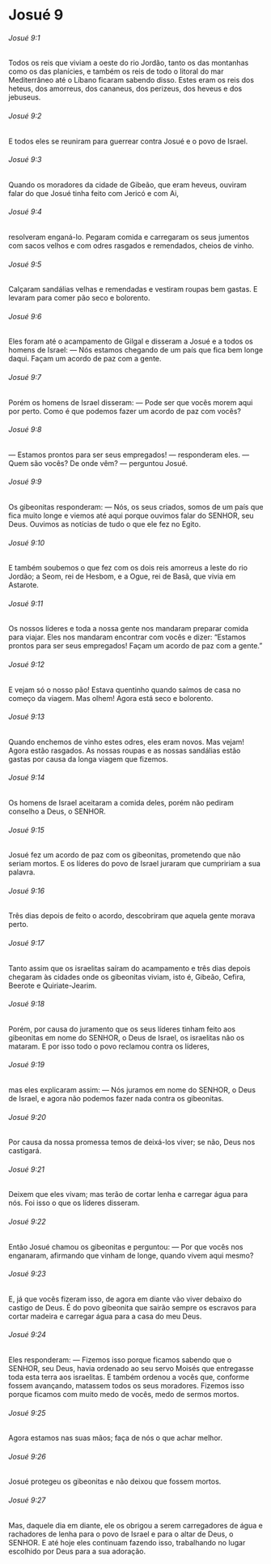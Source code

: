 # Josué 9

###### Josué 9:1

Todos os reis que viviam a oeste do rio Jordão, tanto os das montanhas como os das planícies, e também os reis de todo o litoral do mar Mediterrâneo até o Líbano ficaram sabendo disso. Estes eram os reis dos heteus, dos amorreus, dos cananeus, dos perizeus, dos heveus e dos jebuseus.

###### Josué 9:2

E todos eles se reuniram para guerrear contra Josué e o povo de Israel.

###### Josué 9:3

Quando os moradores da cidade de Gibeão, que eram heveus, ouviram falar do que Josué tinha feito com Jericó e com Ai,

###### Josué 9:4

resolveram enganá-lo. Pegaram comida e carregaram os seus jumentos com sacos velhos e com odres rasgados e remendados, cheios de vinho.

###### Josué 9:5

Calçaram sandálias velhas e remendadas e vestiram roupas bem gastas. E levaram para comer pão seco e bolorento.

###### Josué 9:6

Eles foram até o acampamento de Gilgal e disseram a Josué e a todos os homens de Israel: — Nós estamos chegando de um país que fica bem longe daqui. Façam um acordo de paz com a gente.

###### Josué 9:7

Porém os homens de Israel disseram: — Pode ser que vocês morem aqui por perto. Como é que podemos fazer um acordo de paz com vocês?

###### Josué 9:8

— Estamos prontos para ser seus empregados! — responderam eles. — Quem são vocês? De onde vêm? — perguntou Josué.

###### Josué 9:9

Os gibeonitas responderam: — Nós, os seus criados, somos de um país que fica muito longe e viemos até aqui porque ouvimos falar do SENHOR, seu Deus. Ouvimos as notícias de tudo o que ele fez no Egito.

###### Josué 9:10

E também soubemos o que fez com os dois reis amorreus a leste do rio Jordão; a Seom, rei de Hesbom, e a Ogue, rei de Basã, que vivia em Astarote.

###### Josué 9:11

Os nossos líderes e toda a nossa gente nos mandaram preparar comida para viajar. Eles nos mandaram encontrar com vocês e dizer: “Estamos prontos para ser seus empregados! Façam um acordo de paz com a gente.”

###### Josué 9:12

E vejam só o nosso pão! Estava quentinho quando saímos de casa no começo da viagem. Mas olhem! Agora está seco e bolorento.

###### Josué 9:13

Quando enchemos de vinho estes odres, eles eram novos. Mas vejam! Agora estão rasgados. As nossas roupas e as nossas sandálias estão gastas por causa da longa viagem que fizemos.

###### Josué 9:14

Os homens de Israel aceitaram a comida deles, porém não pediram conselho a Deus, o SENHOR.

###### Josué 9:15

Josué fez um acordo de paz com os gibeonitas, prometendo que não seriam mortos. E os líderes do povo de Israel juraram que cumpririam a sua palavra.

###### Josué 9:16

Três dias depois de feito o acordo, descobriram que aquela gente morava perto.

###### Josué 9:17

Tanto assim que os israelitas saíram do acampamento e três dias depois chegaram às cidades onde os gibeonitas viviam, isto é, Gibeão, Cefira, Beerote e Quiriate-Jearim.

###### Josué 9:18

Porém, por causa do juramento que os seus líderes tinham feito aos gibeonitas em nome do SENHOR, o Deus de Israel, os israelitas não os mataram. E por isso todo o povo reclamou contra os líderes,

###### Josué 9:19

mas eles explicaram assim: — Nós juramos em nome do SENHOR, o Deus de Israel, e agora não podemos fazer nada contra os gibeonitas.

###### Josué 9:20

Por causa da nossa promessa temos de deixá-los viver; se não, Deus nos castigará.

###### Josué 9:21

Deixem que eles vivam; mas terão de cortar lenha e carregar água para nós. Foi isso o que os líderes disseram.

###### Josué 9:22

Então Josué chamou os gibeonitas e perguntou: — Por que vocês nos enganaram, afirmando que vinham de longe, quando vivem aqui mesmo?

###### Josué 9:23

E, já que vocês fizeram isso, de agora em diante vão viver debaixo do castigo de Deus. É do povo gibeonita que sairão sempre os escravos para cortar madeira e carregar água para a casa do meu Deus.

###### Josué 9:24

Eles responderam: — Fizemos isso porque ficamos sabendo que o SENHOR, seu Deus, havia ordenado ao seu servo Moisés que entregasse toda esta terra aos israelitas. E também ordenou a vocês que, conforme fossem avançando, matassem todos os seus moradores. Fizemos isso porque ficamos com muito medo de vocês, medo de sermos mortos.

###### Josué 9:25

Agora estamos nas suas mãos; faça de nós o que achar melhor.

###### Josué 9:26

Josué protegeu os gibeonitas e não deixou que fossem mortos.

###### Josué 9:27

Mas, daquele dia em diante, ele os obrigou a serem carregadores de água e rachadores de lenha para o povo de Israel e para o altar de Deus, o SENHOR. E até hoje eles continuam fazendo isso, trabalhando no lugar escolhido por Deus para a sua adoração.

